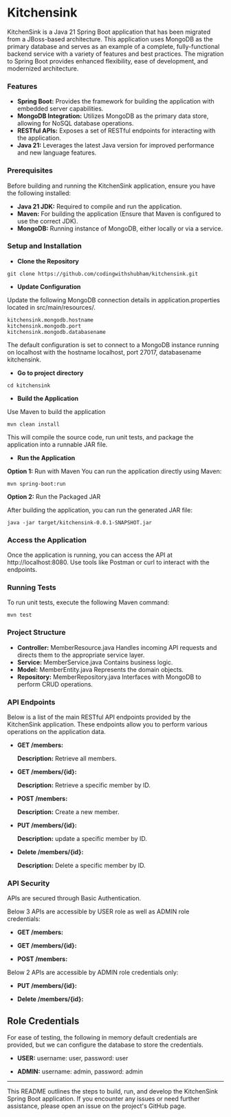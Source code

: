 # Kitchensink

KitchenSink is a Java 21 Spring Boot application that has been migrated from a JBoss-based architecture. This application uses MongoDB as the primary database and serves as an example of a complete, fully-functional backend service with a variety of features and best practices. The migration to Spring Boot provides enhanced flexibility, ease of development, and modernized architecture.

### Features
* **Spring Boot:** Provides the framework for building the application with embedded server capabilities.
* **MongoDB Integration:** Utilizes MongoDB as the primary data store, allowing for NoSQL database operations.
* **RESTful APIs:** Exposes a set of RESTful endpoints for interacting with the application.
* **Java 21:** Leverages the latest Java version for improved performance and new language features.

### Prerequisites
Before building and running the KitchenSink application, ensure you have the following installed:

* **Java 21 JDK:** Required to compile and run the application.
* **Maven:** For building the application (Ensure that Maven is configured to use the correct JDK).
* **MongoDB:** Running instance of MongoDB, either locally or via a service.

### Setup and Installation
* **Clone the Repository**
```
git clone https://github.com/codingwithshubham/kitchensink.git
```
* **Update Configuration**
  
Update the following MongoDB connection details in application.properties located in src/main/resources/.
```
kitchensink.mongodb.hostname
kitchensink.mongodb.port
kitchensink.mongodb.databasename
```
The default configuration is set to connect to a MongoDB instance running on localhost with the hostname localhost, port 27017, databasename kitchensink.

* **Go to project directory**
```
cd kitchensink
```

* **Build the Application**

Use Maven to build the application
```
mvn clean install
```

This will compile the source code, run unit tests, and package the application into a runnable JAR file.

* **Run the Application**

**Option 1:** Run with Maven
You can run the application directly using Maven:
```
mvn spring-boot:run
```

**Option 2:** Run the Packaged JAR

After building the application, you can run the generated JAR file:
```
java -jar target/kitchensink-0.0.1-SNAPSHOT.jar
```

### Access the Application

Once the application is running, you can access the API at http://localhost:8080. Use tools like Postman or curl to interact with the endpoints.

### Running Tests
  
To run unit tests, execute the following Maven command:
```
mvn test
```

### Project Structure
* **Controller:** MemberResource.java Handles incoming API requests and directs them to the appropriate service layer.
* **Service:** MemberService.java Contains business logic.
* **Model:** MemberEntity.java Represents the domain objects.
* **Repository:** MemberRepository.java Interfaces with MongoDB to perform CRUD operations.

### API Endpoints
Below is a list of the main RESTful API endpoints provided by the KitchenSink application. These endpoints allow you to perform various operations on the application data.

* **GET /members:**

  **Description:** Retrieve all members.


* **GET /members/{id}:** 

  **Description:** Retrieve a specific member by ID.


* **POST /members:** 

  **Description:** Create a new member.


* **PUT /members/{id}:**

  **Description:** update a specific member by ID.


* **Delete /members/{id}:**

  **Description:** Delete a specific member by ID.


### API Security
APIs are secured through Basic Authentication.

Below 3 APIs are accessible by USER role as well as ADMIN role credentials:

* **GET /members:**

* **GET /members/{id}:**

* **POST /members:**


Below 2 APIs are accessible by ADMIN role credentials only:

* **PUT /members/{id}:**

* **Delete /members/{id}:**


## Role Credentials

For ease of testing, the following in memory default credentials are provided, but we can configure the database to store the credentials.

* **USER:** username: user, password: user

* **ADMIN:** username: admin, password: admin


----

This README outlines the steps to build, run, and develop the KitchenSink Spring Boot application. If you encounter any issues or need further assistance, please open an issue on the project's GitHub page.
